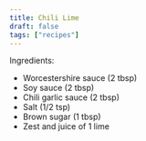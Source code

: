 ```yaml
---
title: Chili Lime
draft: false
tags: ["recipes"]
---
```


Ingredients:
- Worcestershire sauce (2 tbsp)
- Soy sauce (2 tbsp)
- Chili garlic sauce (2 tbsp)
- Salt (1/2 tsp)
- Brown sugar (1 tbsp)
- Zest and juice of 1 lime
